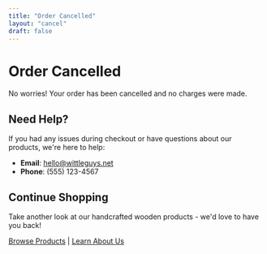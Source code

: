 ```yaml
---
title: "Order Cancelled"
layout: "cancel"
draft: false
---
```


# Order Cancelled

No worries! Your order has been cancelled and no charges were made.

## Need Help?

If you had any issues during checkout or have questions about our products, we're here to help:

- **Email**: [hello@wittleguys.net](mailto:hello@wittleguys.net)
- **Phone**: (555) 123-4567

## Continue Shopping

Take another look at our handcrafted wooden products - we'd love to have you back!

[Browse Products](/products/) | [Learn About Us](/about/) 